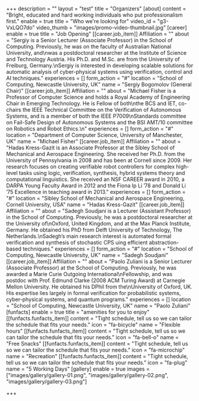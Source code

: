 +++
description = ""
layout = "test"
title = "Organizers"
[about]
content = "Bright, educated and hard working individuals who put professionalism first."
enable = true
title = "Who we're looking for"
video_id = "g3-VxLQO7do"
video_thumb = "images/promo-video-thumbnail.jpg"
[career]
enable = true
title = "Job Opening"
[[career.job_item]]
Affiliation = ""
about = "Sergiy is a Senior Lecturer (Associate Professor) in the School of Computing. Previously, he was on the faculty of Australian National University, and\nwas a postdoctoral researcher at the Institute of Science and Technology Austria. His Ph.D. and M.Sc. are from the University of Freiburg, Germany.\nSergiy is interested in developing scalable solutions for automatic analysis of cyber-physical systems using verification, control and AI techniques."
experiences = []
form_action = "#"
location = "School of Computing, Newcastle University, UK"
name = "Sergiy Bogomolov (General Chair)"
[[career.job_item]]
Affiliation = ""
about = "Michael Fisher is a Professor of Computer Science and holds a Royal Academy of Engineering Chair in Emerging Technology. He is Fellow of both\nthe BCS and IET, co-chairs the IEEE Technical Committee on the Verification of Autonomous Systems, and is a member of both the IEEE P7009\nStandards committee on Fail-Safe Design of Autonomous Systems and the BSI AMT/10 committee on Robotics and Robot Ethics.\n"
experiences = []
form_action = "#"
location = "Department of Computer Science, University of Manchester, UK"
name = "Michael Fisher"
[[career.job_item]]
Affiliation = ""
about = "Hadas Kress-Gazit is an Associate Professor at the Sibley School of Mechanical and Aerospace Engineering. She received her Ph.D. from the University of Pennsylvania in 2008 and has been at Cornell since 2009. Her research focuses on creating verifiable robot controllers for complex high-level tasks using logic, verification, synthesis, hybrid systems theory and computational linguistics. She received an NSF CAREER award in 2010, a DARPA Young Faculty Award in 2012 and the Fiona Ip Li ’78 and Donald Li ’75 Excellence in teaching award in 2013."
experiences = []
form_action = "#"
location = "Sibley School of Mechanical and Aerospace Engineering, Cornell University, USA"
name = "Hadas Kress-Gazit"
[[career.job_item]]
Affiliation = ""
about = "Sadegh Soudjani is a Lecturer (Assistant Professor) in the School of Computing. Previously, he was a postdoctoral researcher at the University of\nOxford, United Kingdom, and at the Max Planck Institute, Germany. He obtained his PhD from Delft University of Technology, The Netherlands.\nSadegh’s main research interest is automated formal verification and synthesis of stochastic CPS uing efficient abstraction-based techniques."
experiences = []
form_action = "#"
location = "School of Computing, Newcastle University, UK"
name = "Sadegh Soudjani"
[[career.job_item]]
Affiliation = ""
about = "Paolo Zuliani is a Senior Lecturer (Associate Professor) at the School of Computing. Previously, he was awarded a Marie Curie Outgoing International\nFellowship, and was postdoc with Prof. Edmund Clarke (2008 ACM Turing Award) at Carnegie Mellon University. He obtained his DPhil from the\nUniversity of Oxford, UK. His expertise lies largely in formal verification for probabilistic systems, cyber-physical systems, and quantum programs."
experiences = []
location = "School of Computing, Newcastle University, UK"
name = "Paolo Zuliani"
[funfacts]
enable = true
title = "amenities for you to enjoy"
[[funfacts.funfacts_item]]
content = "Tight schedule, tell us so we can tailor the schedule that fits your needs."
icon = "fa-bicycle"
name = "Flexible hours"
[[funfacts.funfacts_item]]
content = "Tight schedule, tell us so we can tailor the schedule that fits your needs."
icon = "fa-bell-o"
name = "Free Snacks"
[[funfacts.funfacts_item]]
content = "Tight schedule, tell us so we can tailor the schedule that fits your needs."
icon = "fa-microchip"
name = "Recreation"
[[funfacts.funfacts_item]]
content = "Tight schedule, tell us so we can tailor the schedule that fits your needs."
icon = "fa-plug"
name = "5 Working Days"
[gallery]
enable = true
images = ["images/gallery/gallery-01.png", "images/gallery/gallery-02.png", "images/gallery/gallery-03.png"]

+++
